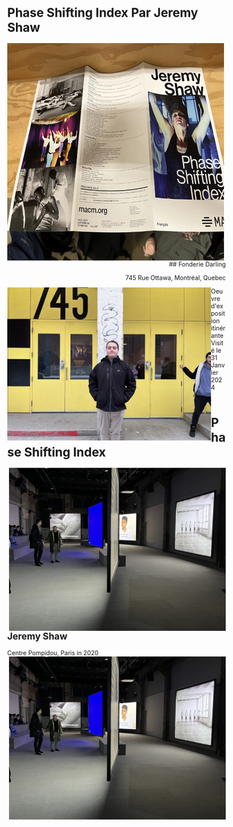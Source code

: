 # Phase Shifting Index Par Jeremy Shaw
<img align="left" width="500" height="500" src="media/brochure_complete.jpg">

<p align="right"> ## Fonderie Darling </p>
<p align="right">745 Rue Ottawa, Montréal, Quebec</p>
<img align="left" width="470" src="media/entrer_fonderie_darling.jpg">

Oeuvre d'exposition itinérante <br>
Visité le 31 Janvier 2024 <br>
<br>
# Phase Shifting Index
<img align="right" width="500" src="media/vue_ensemble_oeuvre.jpg">

## Jeremy Shaw
Centre Pompidou, Paris in 2020
<img align="right" width="500" src="media/vue_ensemble_oeuvre.jpg">
